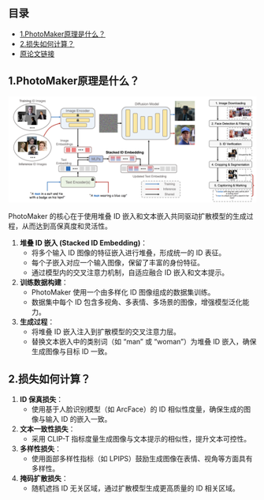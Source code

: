 ## 目录

- [1.PhotoMaker原理是什么？](#1.PhotoMaker？)
- [2.损失如何计算？](#2.损失如何计算？)
- [原论文链接](https://arxiv.org/pdf/2312.04461)

<h2 id="1.PhotoMaker原理是什么？">1.PhotoMaker原理是什么？</h2>

![](./images/PhotoMaker.png)

PhotoMaker 的核心在于使用堆叠 ID 嵌入和文本嵌入共同驱动扩散模型的生成过程，从而达到高保真度和灵活性。

1.	**堆叠 ID 嵌入 (Stacked ID Embedding)**：
    - 将多个输入 ID 图像的特征嵌入进行堆叠，形成统一的 ID 表征。
    - 每个子嵌入对应一个输入图像，保留了丰富的身份特征。
    - 通过模型内的交叉注意力机制，自适应融合 ID 嵌入和文本提示。
2.	**训练数据构建**：
	- PhotoMaker 使用一个由多样化 ID 图像组成的数据集训练。
	- 数据集中每个 ID 包含多视角、多表情、多场景的图像，增强模型泛化能力。
3.	**生成过程**：
	- 将堆叠 ID 嵌入注入到扩散模型的交叉注意力层。
	- 替换文本嵌入中的类别词（如 “man” 或 “woman”）为堆叠 ID 嵌入，确保生成图像与目标 ID 一致。

<h2 id="2.损失如何计算？">2.损失如何计算？</h2>

1.	**ID 保真损失**：
	- 使用基于人脸识别模型（如 ArcFace）的 ID 相似性度量，确保生成的图像与输入 ID 的嵌入一致。
2.	**文本一致性损失**：
	- 采用 CLIP-T 指标度量生成图像与文本提示的相似性，提升文本可控性。
3.	**多样性损失**：
	- 使用面部多样性指标（如 LPIPS）鼓励生成图像在表情、视角等方面具有多样性。
4.	**掩码扩散损失**：
	- 随机遮挡 ID 无关区域，通过扩散模型生成更高质量的 ID 相关区域。